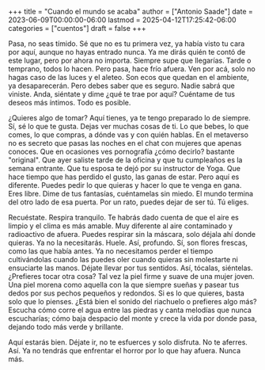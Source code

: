 +++
title = "Cuando el mundo se acaba"
author = ["Antonio Saade"]
date = 2023-06-09T00:00:00-06:00
lastmod = 2025-04-12T17:25:42-06:00
categories = ["cuentos"]
draft = false
+++

Pasa, no seas tímido. Sé que no es tu primera vez, ya había visto tu cara por aquí, aunque no hayas entrado nunca. Ya me dirás quién te contó de este lugar, pero por ahora no importa. Siempre supe que llegarías. Tarde o temprano, todos lo hacen. Pero pasa, hace frío afuera. Ven por acá, solo no hagas caso de las luces y el aleteo. Son ecos que quedan en el ambiente, ya desaparecerán. Pero debes saber que es seguro. Nadie sabrá que viniste. Anda, siéntate y dime ¿qué te trae por aquí? Cuéntame de tus deseos más íntimos. Todo es posible.

¿Quieres algo de tomar? Aquí tienes, ya te tengo preparado lo de siempre. Sí, sé lo que te gusta. Dejas ver muchas cosas de ti. Lo que bebes, lo que comes, lo que compras, a dónde vas y con quién hablas. En el metaverso no es secreto que pasas las noches en el chat con mujeres que apenas conoces. Que en ocasiones ves pornografía ¿cómo decirlo? bastante "original". Que ayer saliste tarde de la oficina y que tu cumpleaños es la semana entrante. Que tu esposa te dejó por su instructor de Yoga. Que hace tiempo que has perdido el gusto, las ganas de estar. Pero aquí es diferente. Puedes pedir lo que quieras y hacer lo que te venga en gana. Eres libre. Dime de tus fantasías, cuéntamelas sin miedo. El mundo termina del otro lado de esa puerta. Por un rato, puedes dejar de ser tú. Tú eliges.

Recuéstate. Respira tranquilo. Te habrás dado cuenta de que el aire es limpio y el clima es más amable. Muy diferente al aire contaminado y radioactivo de afuera. Puedes respirar sin la máscara, solo déjala ahí donde quieras. Ya no la necesitarás. Huele. Así, profundo. Sí, son flores frescas, como las que había antes. Ya no necesitamos perder el tiempo cultivándolas cuando las puedes oler cuando quieras sin molestarte ni ensuciarte las manos. Déjate llevar por tus sentidos. Así, tócalas, siéntelas. ¿Prefieres tocar otra cosa? Tal vez la piel firme y suave de una mujer joven. Una piel morena como aquella con la que siempre sueñas y pasear tus dedos por sus pechos pequeños y redondos. Si es lo que quieres, basta solo que lo pienses. ¿Está bien el sonido del riachuelo o prefieres algo más? Escucha cómo corre el agua entre las piedras y canta melodías que nunca escucharías; cómo baja despacio del monte y crece la vida por donde pasa, dejando todo más verde y brillante.

Aquí estarás bien. Déjate ir, no te esfuerces y solo disfruta. No te aferres. Así. Ya no tendrás que enfrentar el horror por lo que hay afuera. Nunca más.
